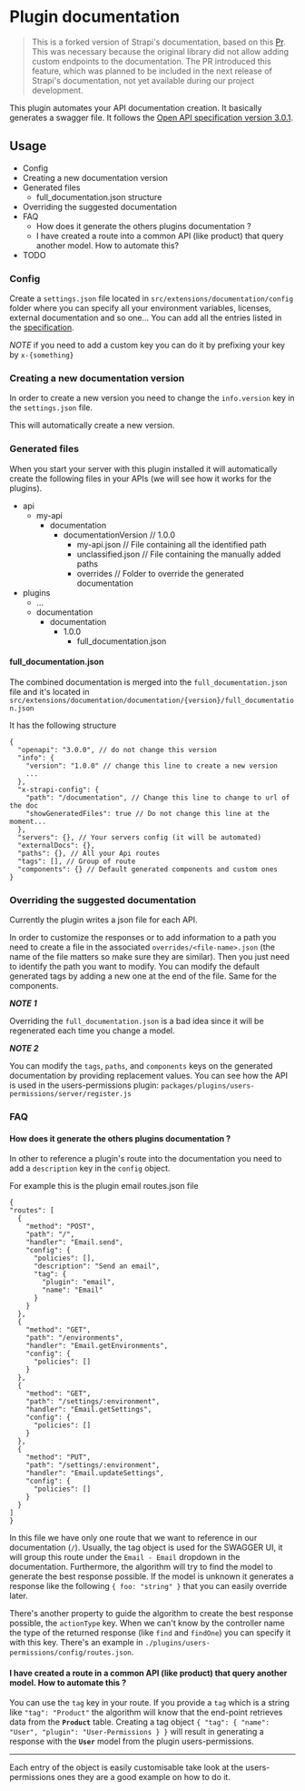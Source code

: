 # Plugin documentation

> This is a forked version of Strapi's documentation, based on this [Pr](https://github.com/strapi/strapi/pull/18142). This was necessary because the original library did not allow adding custom endpoints to the documentation. The PR introduced this feature, which was planned to be included in the next release of Strapi's documentation, not yet available during our project development.

This plugin automates your API documentation creation. It basically generates a swagger file. It follows the [Open API specification version 3.0.1](https://swagger.io/specification/).

## Usage

- Config
- Creating a new documentation version
- Generated files
  - full_documentation.json structure
- Overriding the suggested documentation
- FAQ
  - How does it generate the others plugins documentation ?
  - I have created a route into a common API (like product) that query another model. How to automate this?
- TODO

### Config

Create a `settings.json` file located in `src/extensions/documentation/config` folder where you can specify all your environment variables, licenses, external documentation and so one...
You can add all the entries listed in the [specification](https://swagger.io/specification/).

_NOTE_ if you need to add a custom key you can do it by prefixing your key by `x-{something}`

### Creating a new documentation version

In order to create a new version you need to change the `info.version` key in the `settings.json` file.

This will automatically create a new version.

### Generated files

When you start your server with this plugin installed it will automatically create the following files in your APIs (we will see how it works for the plugins).

- api
  - my-api
    - documentation
      - documentationVersion // 1.0.0
        - my-api.json // File containing all the identified path
        - unclassified.json // File containing the manually added paths
        - overrides // Folder to override the generated documentation
- plugins
  - ...
  - documentation
    - documentation
      - 1.0.0
        - full_documentation.json

#### full_documentation.json

The combined documentation is merged into the `full_documentation.json` file and it's located in `src/extensions/documentation/documentation/{version}/full_documentation.json`

It has the following structure

```
{
  "openapi": "3.0.0", // do not change this version
  "info": {
    "version": "1.0.0" // change this line to create a new version
    ...
  },
  "x-strapi-config": {
    "path": "/documentation", // Change this line to change to url of the doc
    "showGeneratedFiles": true // Do not change this line at the moment...
  },
  "servers": {}, // Your servers config (it will be automated)
  "externalDocs": {},
  "paths": {}, // All your Api routes
  "tags": [], // Group of route
  "components": {} // Default generated components and custom ones
}
```

### Overriding the suggested documentation

Currently the plugin writes a json file for each API.

In order to customize the responses or to add information to a path you need to create a file in the associated `overrides/<file-name>.json` (the name of the file matters so make sure they are similar). Then you just need to identify the path you want to modify.
You can modify the default generated tags by adding a new one at the end of the file. Same for the components.

**_NOTE 1_**

Overriding the `full_documentation.json` is a bad idea since it will be regenerated each time you change a model.

**_NOTE 2_**

You can modify the `tags`, `paths`, and `components` keys on the generated documentation by providing replacement values. You can see how the API is used in the users-permissions plugin: `packages/plugins/users-permissions/server/register.js`

### FAQ

#### How does it generate the others plugins documentation ?

In other to reference a plugin's route into the documentation you need to add a `description` key in the `config` object.

For example this is the plugin email routes.json file

```
{
"routes": [
  {
    "method": "POST",
    "path": "/",
    "handler": "Email.send",
    "config": {
      "policies": [],
      "description": "Send an email",
      "tag": {
        "plugin": "email",
        "name": "Email"
      }
    }
  },
  {
    "method": "GET",
    "path": "/environments",
    "handler": "Email.getEnvironments",
    "config": {
      "policies": []
    }
  },
  {
    "method": "GET",
    "path": "/settings/:environment",
    "handler": "Email.getSettings",
    "config": {
      "policies": []
    }
  },
  {
    "method": "PUT",
    "path": "/settings/:environment",
    "handler": "Email.updateSettings",
    "config": {
      "policies": []
    }
  }
]
}
```

In this file we have only one route that we want to reference in our documentation (`/`). Usually, the tag object is used for the SWAGGER UI, it will group this route under the `Email - Email` dropdown in the documentation. Furthermore, the algorithm will try to find the model to generate the best response possible. If the model is unknown it generates a response like the following `{ foo: "string" }` that you can easily override later.

There's another property to guide the algorithm to create the best response possible, the `actionType` key.
When we can't know by the controller name the type of the returned response (like `find` and `findOne`) you can specify it with this key. There's an example in `./plugins/users-permissions/config/routes.json`.

#### I have created a route in a common API (like product) that query another model. How to automate this ?

You can use the `tag` key in your route. If you provide a `tag` which is a string like `"tag": "Product"` the algorithm will know that the end-point retrieves data from the **`Product`** table. Creating a tag object `{ "tag": { "name": "User", "plugin": "User-Permissions } }` will result in generating a response with the **`User`** model from the plugin users-permissions.

---

Each entry of the object is easily customisable take look at the users-permissions ones they are a good example on how to do it.
